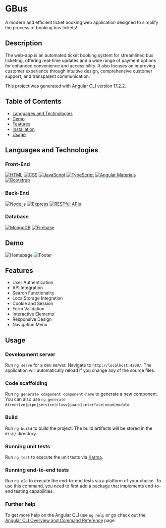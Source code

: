 # GBus

A modern and efficient ticket booking web application designed to simplify the process of booking bus tickets!

## Description

The web-app is an automated ticket booking system for streamlined bus ticketing, offering real-time updates and a wide range of payment options for enhanced convenience and accessibility. It also focuses on improving customer experience through intuitive design, comprehensive customer support, and transparent communication.

This project was generated with [Angular CLI](https://github.com/angular/angular-cli) version 17.2.2.

## Table of Contents

- [Languages and Technologies](#languagesandtechnologies)
- [Demo](#demo)
- [Features](#features)
- [Installation](#installation)
- [Usage](#usage)
  
## Languages and Technologies

### Front-End
[![HTML](https://img.shields.io/badge/HTML-5-orange?style=for-the-badge&logo=html5&logoColor=white)](https://developer.mozilla.org/en-US/docs/Web/Guide/HTML/HTML5)
[![CSS](https://img.shields.io/badge/CSS-3-blue?style=for-the-badge&logo=css3&logoColor=white)](https://developer.mozilla.org/en-US/docs/Web/CSS)
[![JavaScript](https://img.shields.io/badge/JavaScript-ES6-yellow?style=for-the-badge&logo=javascript&logoColor=white)](https://developer.mozilla.org/en-US/docs/Web/JavaScript)
[![TypeScript](https://img.shields.io/badge/TypeScript-007ACC?style=for-the-badge&logo=typescript&logoColor=white)](https://www.typescriptlang.org/)
[![Angular Materials](https://img.shields.io/badge/Angular_Materials-FF6F61?style=for-the-badge&logo=angular&logoColor=white)](https://material.angular.io/)
[![Bootstrap](https://img.shields.io/badge/Bootstrap-563D7C?style=for-the-badge&logo=bootstrap&logoColor=white)](https://getbootstrap.com/)

### Back-End
[![Node.js](https://img.shields.io/badge/Node.js-43853D?style=for-the-badge&logo=node.js&logoColor=white)](https://nodejs.org/)
[![Express](https://img.shields.io/badge/Express-000000?style=for-the-badge&logo=express&logoColor=white)](https://expressjs.com/)
[![RESTful APIs](https://img.shields.io/badge/RESTful_APIs-5A5A5A?style=for-the-badge)](https://restfulapi.net/)

### Database
[![MongoDB](https://img.shields.io/badge/MongoDB-47A248?style=for-the-badge&logo=mongodb&logoColor=white)](https://www.mongodb.com/)
[![Firebase](https://img.shields.io/badge/Firebase-FFCA28?style=for-the-badge&logo=firebase&logoColor=black)](https://firebase.google.com/)

## Demo

![Homepage](https://github.com/mataza060503/G-Bus_Project/assets/119863432/48b2cb3c-797e-4316-b294-c2819458dfcf)
![Footer](https://github.com/mataza060503/G-Bus_Project/assets/119863432/2812d169-ea1b-4230-ab30-fecbbda20515)

## Features

- User Authentication
- API Integration
- Search Functionality
- LocalStorage Integration
- Cookie and Session
- Form Validation
- Interactive Elements
- Responsive Design
- Navigation Menu

## Usage

### Development server

Run `ng serve` for a dev server. Navigate to `http://localhost:4200/`. The application will automatically reload if you change any of the source files.

### Code scaffolding

Run `ng generate component component-name` to generate a new component. You can also use `ng generate directive|pipe|service|class|guard|interface|enum|module`.

### Build

Run `ng build` to build the project. The build artifacts will be stored in the `dist/` directory.

### Running unit tests

Run `ng test` to execute the unit tests via [Karma](https://karma-runner.github.io).

### Running end-to-end tests

Run `ng e2e` to execute the end-to-end tests via a platform of your choice. To use this command, you need to first add a package that implements end-to-end testing capabilities.

### Further help

To get more help on the Angular CLI use `ng help` or go check out the [Angular CLI Overview and Command Reference](https://angular.io/cli) page.
